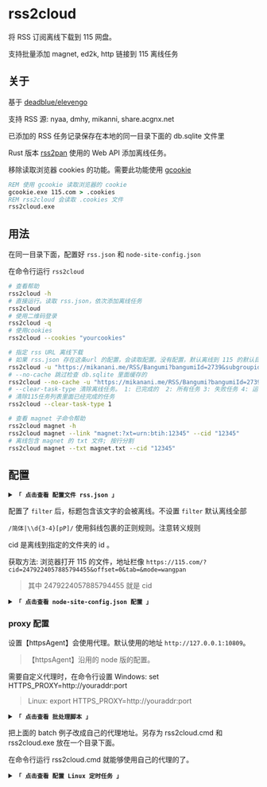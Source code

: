 # rss2cloud

将 RSS 订阅离线下载到 115 网盘。

支持批量添加 magnet, ed2k, http 链接到 115 离线任务

## 关于

基于 [deadblue/elevengo](https://github.com/deadblue/elevengo)

支持 RSS 源: nyaa, dmhy, mikanni, share.acgnx.net

已添加的 RSS 任务记录保存在本地的同一目录下面的 db.sqlite 文件里

Rust 版本 [rss2pan](https://github.com/zhifengle/rss2pan) 使用的 Web API 添加离线任务。

移除读取浏览器 cookies 的功能。需要此功能使用 [gcookie](https://github.com/zhifengle/gcookie)

```bat
REM 使用 gcookie 读取浏览器的 cookie
gcookie.exe 115.com > .cookies
REM rss2cloud 会读取 .cookies 文件
rss2cloud.exe
```

## 用法

在同一目录下面，配置好 `rss.json` 和 `node-site-config.json`

在命令行运行 `rss2cloud`

```bash
# 查看帮助
rss2cloud -h
# 直接运行。读取 rss.json，依次添加离线任务
rss2cloud
# 使用二维码登录
rss2cloud -q
# 使用cookies
rss2cloud --cookies "yourcookies"

# 指定 rss URL 离线下载
# 如果 rss.json 存在这条url 的配置，会读取配置。没有配置，默认离线到 115 的默认目录
rss2cloud -u "https://mikanani.me/RSS/Bangumi?bangumiId=2739&subgroupid=12"
# --no-cache 跳过检查 db.sqlite 里面缓存的
rss2cloud --no-cache -u "https://mikanani.me/RSS/Bangumi?bangumiId=2739&subgroupid=12"
# --clear-task-type 清除离线任务。 1: 已完成的  2: 所有任务 3: 失败任务 4: 运行的任务 5: 完成并删除的任务 6: 所有的任务
# 清除115任务列表里面已经完成的任务
rss2cloud --clear-task-type 1

# 查看 magnet 子命令帮助
rss2cloud magnet -h
rss2cloud magnet --link "magnet:?xt=urn:btih:12345" --cid "12345"
# 离线包含 magnet 的 txt 文件; 按行分割
rss2cloud magnet --txt magnet.txt --cid "12345"
```

## 配置

<details>
<summary><code><strong>「 点击查看 配置文件 rss.json 」</strong></code></summary>

```json
{
  "mikanani.me": [
    {
      "name": "test",
      "filter": "/简体|1080p/",
      "url": "https://mikanani.me/RSS/Bangumi?bangumiId=2739&subgroupid=12"
    }
  ],
  "nyaa.si": [
    {
      "name": "VCB-Studio",
      "cid": "2479224057885794455",
      "url": "https://nyaa.si/?page=rss&u=VCB-Studio"
    }
  ],
  "sukebei.nyaa.si": [
    {
      "name": "name",
      "cid": "2479224057885794455",
      "url": "https://sukebei.nyaa.si/?page=rss"
    }
  ],
  "share.dmhy.org": [
    {
      "name": "水星的魔女",
      "filter": "简日双语",
      "cid": "2479224057885794455",
      "url": "https://share.dmhy.org/topics/rss/rss.xml?keyword=%E6%B0%B4%E6%98%9F%E7%9A%84%E9%AD%94%E5%A5%B3&sort_id=2&team_id=0&order=date-desc"
    }
  ]
}
```

</details>

配置了 `filter` 后，标题包含该文字的会被离线。不设置 `filter` 默认离线全部

`/简体|\\d{3-4}[pP]/` 使用斜线包裹的正则规则。注意转义规则

cid 是离线到指定的文件夹的 id 。

获取方法: 浏览器打开 115 的文件，地址栏像 `https://115.com/?cid=2479224057885794455&offset=0&tab=&mode=wangpan`

> 其中 2479224057885794455 就是 cid

<details>
<summary><code><strong>「 点击查看 node-site-config.json 配置 」</strong></code></summary>

配置示例。 设置 【httpsAgent】 表示使用代理连接对应网站。不想使用代理删除对应的配置。

```json
{
  "share.dmhy.org": {
    "httpsAgent": "httpsAgent"
  },
  "nyaa.si": {
    "httpsAgent": "httpsAgent"
  },
  "sukebei.nyaa.si": {
    "httpsAgent": "httpsAgent"
  },
  "mikanime.tv": {
    "headers": {
      "Referer": "https://mikanime.tv/"
    }
  },
  "mikanani.me": {
    "httpsAgent": "httpsAgent"
  }
}
```

</details>

### proxy 配置

设置【httpsAgent】会使用代理。默认使用的地址 `http://127.0.0.1:10809`。

> 【httpsAgent】沿用的 node 版的配置。

需要自定义代理时，在命令行设置 Windows: set HTTPS_PROXY=http://youraddr:port

> Linux: export HTTPS_PROXY=http://youraddr:port

<details>
<summary><code><strong>「 点击查看 批处理脚本 」</strong></code></summary>

```batch
@ECHO off
SETLOCAL
CALL :find_dp0
REM set HTTPS_PROXY=http://youraddr:port
rss2cloud.exe  %*
ENDLOCAL
EXIT /b %errorlevel%
:find_dp0
SET dp0=%~dp0
EXIT /b
```

</details>

把上面的 batch 例子改成自己的代理地址。另存为 rss2cloud.cmd 和 rss2cloud.exe 放在一个目录下面。

在命令行运行 rss2cloud.cmd 就能够使用自己的代理的了。

<details>
<summary><code><strong>「 点击查看 配置 Linux 定时任务 」</strong></code></summary>
假设 rss2cloud 目录在 `$HOME` 下面

新建一个 rss2cloud.sh 的文件
```bash
#!/bin/bash
cd "$(dirname "$0")"
#export HTTPS_PROXY=http://youraddr:port
$HOME/rss2cloud/rss2cloud >> $HOME/rss2cloud/logfile.log 2>&1
```
配置定时任务  `10 8 * * * $HOME/rss2cloud/rss2cloud.sh`

不使用shell脚本，定时任务这样写  `10 8 * * * cd $HOME/rss2cloud && ./rss2cloud`
</details>